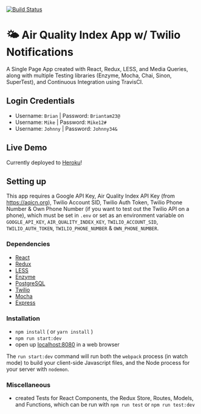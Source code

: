 [![Build Status](https://travis-ci.org/briantam23/aqi-twilio-alert-app.svg?branch=master)](https://travis-ci.org/briantam23/aqi-twilio-alert-app)

# 🌤 Air Quality Index App w/ Twilio Notifications

A Single Page App created with React, Redux, LESS, and Media Queries, along with multiple Testing libraries (Enzyme, Mocha, Chai, Sinon, SuperTest), and Continuous Integration using TravisCI.

## Login Credentials

* Username: `Brian`  | Password: `Briantam23@`
* Username: `Mike`   | Password: `Mike12#`
* Username: `Johnny` | Password: `Johnny34&` 

## Live Demo

Currently deployed to [Heroku](https://btam-aqi-twilio-alert-app.herokuapp.com/)!

## Setting up

This app requires a Google API Key, Air Quality Index API Key (from https://aqicn.org), Twilio Account SID, Twilio Auth Token, Twilio Phone Number & Own Phone Number (if you want to test out the Twilio API on a phone), which must be set in `.env` or set as an environment variable on `GOOGLE_API_KEY`, `AIR_QUALITY_INDEX_KEY`, `TWILIO_ACCOUNT_SID`, `TWILIO_AUTH_TOKEN`, `TWILIO_PHONE_NUMBER` & `OWN_PHONE_NUMBER`.

### Dependencies

* [React](https://reactjs.org)
* [Redux](https://redux.js.org)
* [LESS](http://lesscss.org)
* [Enzyme](https://airbnb.io/enzyme)
* [PostgreSQL](https://www.postgresql.org)
* [Twilio](https://www.twilio.com)
* [Mocha](https://mochajs.org)
* [Express](https://expressjs.com)

### Installation

* `npm install` ( or `yarn install` )
* `npm run start:dev`
* open up [localhost:8080](http://localhost:3000) in a web browser

The `run start:dev` command will run both the `webpack` process (in watch mode) to build your client-side Javascript files, and the Node process for your server with `nodemon`.

### Miscellaneous

* created Tests for React Components, the Redux Store, Routes, Models, and Functions, which can be run with `npm run test` or `npm run test:dev`